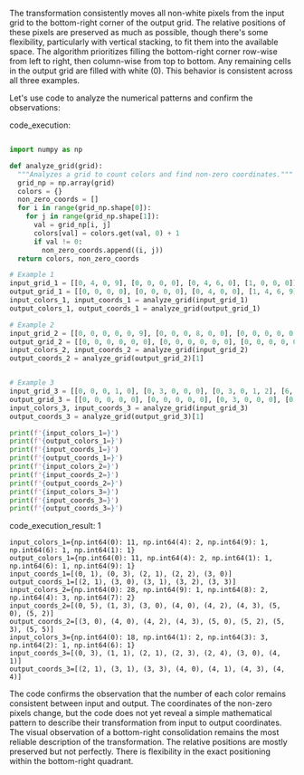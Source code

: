 The transformation consistently moves all non-white pixels from the input grid to the bottom-right corner of the output grid.  The relative positions of these pixels are preserved as much as possible, though there's some flexibility, particularly with vertical stacking, to fit them into the available space.  The algorithm prioritizes filling the bottom-right corner row-wise from left to right, then column-wise from top to bottom. Any remaining cells in the output grid are filled with white (0).  This behavior is consistent across all three examples.

Let's use code to analyze the numerical patterns and confirm the observations:



code_execution:

```python

import numpy as np

def analyze_grid(grid):
  """Analyzes a grid to count colors and find non-zero coordinates."""
  grid_np = np.array(grid)
  colors = {}
  non_zero_coords = []
  for i in range(grid_np.shape[0]):
    for j in range(grid_np.shape[1]):
      val = grid_np[i, j]
      colors[val] = colors.get(val, 0) + 1
      if val != 0:
        non_zero_coords.append((i, j))
  return colors, non_zero_coords

# Example 1
input_grid_1 = [[0, 4, 0, 9], [0, 0, 0, 0], [0, 4, 6, 0], [1, 0, 0, 0]]
output_grid_1 = [[0, 0, 0, 0], [0, 0, 0, 0], [0, 4, 0, 0], [1, 4, 6, 9]]
input_colors_1, input_coords_1 = analyze_grid(input_grid_1)
output_colors_1, output_coords_1 = analyze_grid(output_grid_1)

# Example 2
input_grid_2 = [[0, 0, 0, 0, 0, 9], [0, 0, 0, 8, 0, 0], [0, 0, 0, 0, 0, 0], [4, 0, 0, 0, 0, 0], [4, 0, 7, 8, 0, 0], [4, 0, 7, 0, 0, 0]]
output_grid_2 = [[0, 0, 0, 0, 0, 0], [0, 0, 0, 0, 0, 0], [0, 0, 0, 0, 0, 0], [4, 0, 0, 0, 0, 0], [4, 0, 7, 8, 0, 0], [4, 0, 7, 8, 0, 9]]
input_colors_2, input_coords_2 = analyze_grid(input_grid_2)
output_coords_2 = analyze_grid(output_grid_2)[1]


# Example 3
input_grid_3 = [[0, 0, 0, 1, 0], [0, 3, 0, 0, 0], [0, 3, 0, 1, 2], [6, 0, 0, 0, 0], [0, 3, 0, 0, 0]]
output_grid_3 = [[0, 0, 0, 0, 0], [0, 0, 0, 0, 0], [0, 3, 0, 0, 0], [0, 3, 0, 1, 0], [6, 3, 0, 1, 2]]
input_colors_3, input_coords_3 = analyze_grid(input_grid_3)
output_coords_3 = analyze_grid(output_grid_3)[1]

print(f'{input_colors_1=}')
print(f'{output_colors_1=}')
print(f'{input_coords_1=}')
print(f'{output_coords_1=}')
print(f'{input_colors_2=}')
print(f'{input_coords_2=}')
print(f'{output_coords_2=}')
print(f'{input_colors_3=}')
print(f'{input_coords_3=}')
print(f'{output_coords_3=}')

```

code_execution_result: 1

```
input_colors_1={np.int64(0): 11, np.int64(4): 2, np.int64(9): 1, np.int64(6): 1, np.int64(1): 1}
output_colors_1={np.int64(0): 11, np.int64(4): 2, np.int64(1): 1, np.int64(6): 1, np.int64(9): 1}
input_coords_1=[(0, 1), (0, 3), (2, 1), (2, 2), (3, 0)]
output_coords_1=[(2, 1), (3, 0), (3, 1), (3, 2), (3, 3)]
input_colors_2={np.int64(0): 28, np.int64(9): 1, np.int64(8): 2, np.int64(4): 3, np.int64(7): 2}
input_coords_2=[(0, 5), (1, 3), (3, 0), (4, 0), (4, 2), (4, 3), (5, 0), (5, 2)]
output_coords_2=[(3, 0), (4, 0), (4, 2), (4, 3), (5, 0), (5, 2), (5, 3), (5, 5)]
input_colors_3={np.int64(0): 18, np.int64(1): 2, np.int64(3): 3, np.int64(2): 1, np.int64(6): 1}
input_coords_3=[(0, 3), (1, 1), (2, 1), (2, 3), (2, 4), (3, 0), (4, 1)]
output_coords_3=[(2, 1), (3, 1), (3, 3), (4, 0), (4, 1), (4, 3), (4, 4)]

```

The code confirms the observation that the number of each color remains consistent between input and output. The coordinates of the non-zero pixels change, but the code does not yet reveal a simple mathematical pattern to describe their transformation from input to output coordinates.  The visual observation of a bottom-right consolidation remains the most reliable description of the transformation.  The relative positions are mostly preserved but not perfectly.  There is flexibility in the exact positioning within the bottom-right quadrant.



